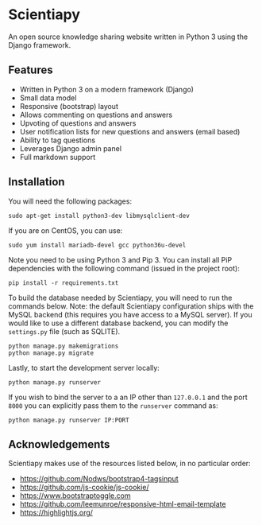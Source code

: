 # Scientiapy
An open source knowledge sharing website written in Python 3 using the Django framework.

## Features
* Written in Python 3 on a modern framework (Django)
* Small data model
* Responsive (bootstrap) layout
* Allows commenting on questions and answers
* Upvoting of questions and answers
* User notification lists for new questions and answers (email based)
* Ability to tag questions
* Leverages Django admin panel
* Full markdown support

## Installation
You will need the following packages:
```
sudo apt-get install python3-dev libmysqlclient-dev
```

If you are on CentOS, you can use:
```
sudo yum install mariadb-devel gcc python36u-devel
```

Note you need to be using Python 3 and Pip 3. You can install all PiP dependencies with the following command (issued in the project root):
```
pip install -r requirements.txt
```

To build the database needed by Scientiapy, you will need to run the commands below. Note: the default Scientiapy configuration ships with the MySQL backend (this requires you have access to a MySQL server). If you would like to use a different database backend, you can modify the `settings.py` file (such as SQLITE).
```
python manage.py makemigrations
python manage.py migrate
```

Lastly, to start the development server locally:
```
python manage.py runserver
```

If you wish to bind the server to a an IP other than `127.0.0.1` and the port `8000` you can explicitly pass them to the `runserver` command as:

```
python manage.py runserver IP:PORT
```

## Acknowledgements
Scientiapy makes use of the resources listed below, in no particular order:

* https://github.com/Nodws/bootstrap4-tagsinput
* https://github.com/js-cookie/js-cookie/
* https://www.bootstraptoggle.com
* https://github.com/leemunroe/responsive-html-email-template
* https://highlightjs.org/
